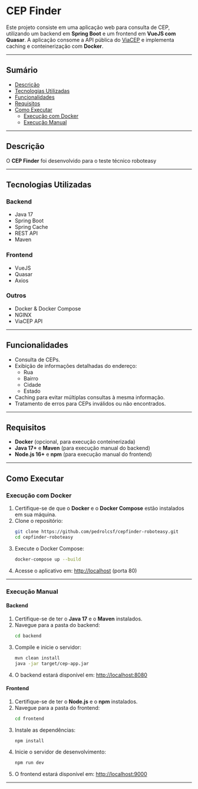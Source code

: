 # **CEP Finder**

Este projeto consiste em uma aplicação web para consulta de CEP, utilizando um backend em **Spring Boot** e um frontend em **VueJS com Quasar**. A aplicação consome a API pública do [ViaCEP](https://viacep.com.br/) e implementa caching e conteinerização com **Docker**.

---

## **Sumário**
- [Descrição](#descrição)
- [Tecnologias Utilizadas](#tecnologias-utilizadas)
- [Funcionalidades](#funcionalidades)
- [Requisitos](#requisitos)
- [Como Executar](#como-executar)
  - [Execução com Docker](#execução-com-docker)
  - [Execução Manual](#execução-manual)

---

## **Descrição**

O **CEP Finder** foi desenvolvido para o teste técnico roboteasy

---

## **Tecnologias Utilizadas**

### Backend
- Java 17
- Spring Boot
- Spring Cache
- REST API
- Maven

### Frontend
- VueJS
- Quasar
- Axios

### Outros
- Docker & Docker Compose
- NGINX
- ViaCEP API

---

## **Funcionalidades**
- Consulta de CEPs.
- Exibição de informações detalhadas do endereço:
  - Rua
  - Bairro
  - Cidade
  - Estado
- Caching para evitar múltiplas consultas à mesma informação.
- Tratamento de erros para CEPs inválidos ou não encontrados.

---

## **Requisitos**

- **Docker** (opcional, para execução conteinerizada)
- **Java 17+** e **Maven** (para execução manual do backend)
- **Node.js 16+** e **npm** (para execução manual do frontend)

---

## **Como Executar**

### **Execução com Docker**
1. Certifique-se de que o **Docker** e o **Docker Compose** estão instalados em sua máquina.
2. Clone o repositório:
   ```bash
   git clone https://github.com/pedrolcsf/cepfinder-roboteasy.git
   cd cepfinder-roboteasy
   ```
3. Execute o Docker Compose:
   ```bash
   docker-compose up --build
   ```
4. Acesse o aplicativo em: [http://localhost](http://localhost) (porta 80)

---

### **Execução Manual**

#### **Backend**
1. Certifique-se de ter o **Java 17** e o **Maven** instalados.
2. Navegue para a pasta do backend:
   ```bash
   cd backend
   ```
3. Compile e inicie o servidor:
   ```bash
   mvn clean install
   java -jar target/cep-app.jar
   ```
4. O backend estará disponível em: [http://localhost:8080](http://localhost:8080)

#### **Frontend**
1. Certifique-se de ter o **Node.js** e o **npm** instalados.
2. Navegue para a pasta do frontend:
   ```bash
   cd frontend
   ```
3. Instale as dependências:
   ```bash
   npm install
   ```
4. Inicie o servidor de desenvolvimento:
   ```bash
   npm run dev
   ```
5. O frontend estará disponível em: [http://localhost:9000](http://localhost:9000)

---